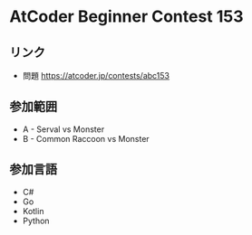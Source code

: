 # AtCoder Beginner Contest 153
## リンク
- 問題 https://atcoder.jp/contests/abc153
## 参加範囲
- A - Serval vs Monster
- B - Common Raccoon vs Monster
## 参加言語
- C#
- Go
- Kotlin
- Python
